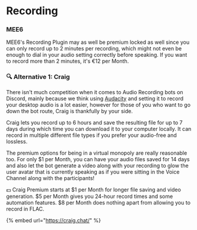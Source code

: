 # Recording

### MEE6

MEE6's Recording Plugin may as well be premium locked as well since you can only record up to 2 minutes per recording, which might not even be enough to dial in your audio setting correctly before speaking. If you want to record more than 2 minutes, it's €12 per Month.

### 🔍 Alternative 1: Craig

There isn't much competition when it comes to Audio Recording bots on Discord, mainly because we think using [Audacity](https://www.audacityteam.org/) and setting it to record your desktop audio is a lot easier, however for those of you who want to go down the bot route, Craig is thankfully by your side.

Craig lets you record up to 6 hours and save the resulting file for up to 7 days during which time you can download it to your computer locally. It can record in multiple different file types if you prefer your audio-free and lossless.

The premium options for being in a virtual monopoly are really reasonable too. For only $1 per Month, you can have your audio files saved for 14 days and also let the bot generate a video along with your recording to glow the user avatar that is currently speaking as if you were sitting in the Voice Channel along with the participants!

💵 Craig Premium starts at $1 per Month for longer file saving and video generation. $5 per Month gives you 24-hour record times and some automation features. $8 per Month does nothing apart from allowing you to record in FLAC.

{% embed url="https://craig.chat/" %}
